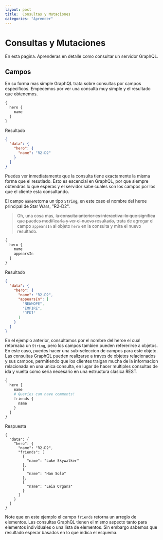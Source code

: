 ```yaml
---
layout: post
title:  Consultas y Mutaciones 
categories: "Aprender"
---
```


# Consultas y Mutaciones

En esta pagina. Aprenderas en detalle como consultar un servidor GraphQL.

## Campos

En su forma mas simple GraphQL trata sobre consultas por campos especificos. Empecemos por ver una consulta muy simple y el resultado que obtenemos.

```graphql
{
  hero {
    name
  }
}
```
Resultado
```json
{
  "data": {
    "hero": {
      "name": "R2-D2"
    }
  }
}
```

Puedes ver inmediatamente que la consulta tiene exactamente la misma forma que el resutlado. Esto es escencial en GraphQL, por que siempre obtendras lo que esperas y el servidor sabe cuales son los campos por los que el cliente esta consultando.

El campo `name`retorna un tipo `String`, en este caso el nombre del heroe principal de Star Wars, "R2-D2".

> Oh, una cosa mas, <del>la consulta anterior es interactiva. lo que significa que puedes modificarla y ver el nuevo resultado,</del> trata de agregar el campo `appearsIn` al objeto `hero` en la consulta y mira el nuevo resultado.

```graphql
{
  hero {
    name
    appearsIn
  }
}
```
Resultado
```json
{
  "data": {
    "hero": {
      "name": "R2-D2",
      "appearsIn": [
        "NEWHOPE",
        "EMPIRE",
        "JEDI"
      ]
    }
  }
}
```
En el ejemplo anterior, consultamos por el nombre del heroe el cual retornaba un `String`, pero los campos tambien pueden refererirse a objetos. En este caso, puedes hacer una sub-seleccion de campos para este objeto. Las consultas GraphQL pueden realizarse a traves de objetos relacionados y sus campos, permitiendo que los clientes traigan mucha de la informacion relacionada en una unica consulta, en lugar de hacer multiples consultas de ida y vuelta como seria necesario en una estructura clasica REST.

```graphql
{
  hero {
    name
    # Queries can have comments!
    friends {
      name
    }
  }
}
```
Respuesta
```
{
  "data": {
    "hero": {
      "name": "R2-D2",
      "friends": [
        {
          "name": "Luke Skywalker"
        },
        {
          "name": "Han Solo"
        },
        {
          "name": "Leia Organa"
        }
      ]
    }
  }
}
```
Note que en este ejemplo el campo `friends` retorna un arreglo de elementos. Las consultas GraphQL tienen el mismo aspecto tanto para elementos individuales o una lista de elementos. Sin embargo sabemos que resultado esperar basados en lo que indica el esquema.
